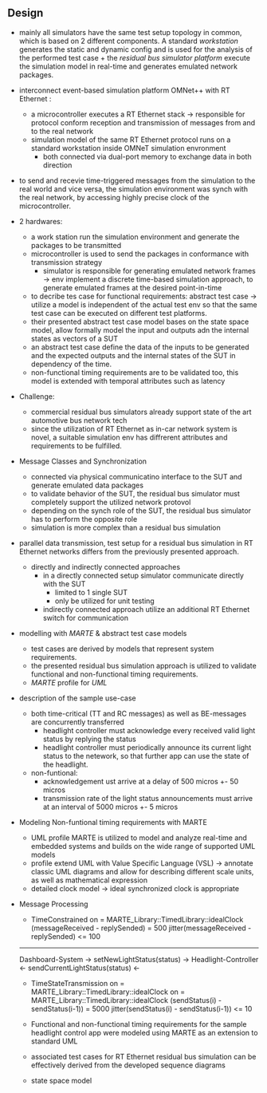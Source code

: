 ## Design 

- mainly all simulators have the same test setup topology in common, which is based on 2 different components. A standard *workstation* generates the static and dynamic config and is used for the analysis of the performed test case + the *residual bus simulator platform* execute the simulation model in real-time and generates emulated network packages.  

- interconnect event-based simulation platform OMNet++ with RT Ethernet :
    - a microcontroller executes a RT Ethernet stack -> responsible for protocol conform reception and transmission of messages from and to the real network
    - simulation model of the same RT Ethernet protocol runs on a standard workstation inside OMNeT simulation envronment
        - both connected via dual-port memory to exchange data in both direction
- to send and recevie time-triggered messages from the simulation to the real world and vice versa, the simulation environment was synch with the real network, by accessing highly precise clock of the microcontroller.

- 2 hardwares:
    - a work station run the simulation environment and generate the packages to be transmitted
    - microcontroller is used to send the packages in conformance with transmission strategy
        - simulator is responsible for generating emulated network frames -> env implement a discrete time-based simulation approach, to generate emulated frames at the desired point-in-time
    - to decribe tes case for functional requirements: abstract test case -> utilize a model is independent of the actual test env so that the same test case can be executed on different test platforms.
    - their presented abstract test case model bases on the state space model, allow formally model the input and outputs adn the internal states as vectors of a SUT
    - an abstract test case define the data of the inputs to be generated and the expected outputs and the internal states of the SUT in dependency of the time.  
    - non-functional timing requirements are to be validated too, this model is extended with temporal attributes such as latency

- Challenge:
    - commercial residual bus simulators already support state of the art automotive bus network tech
    - since the utilization of RT Ethernet as in-car network system is novel, a suitable simulation env has diffrerent attributes and requirements to be fulfilled.

- Message Classes and Synchronization
    - connected via physical communicatino interface to the SUT and generate emulated data packages
    - to validate behavior of the SUT, the residual bus simulator must completely support the utilized network protovol
    - depending on the synch role of the SUT, the residual bus simulator has to perform the opposite role 
    - simulation is more complex than a residual bus simulation 

- parallel data transmission, test setup for a residual bus simulation in RT Ethernet networks differs from the previously presented approach.
    - directly and indirectly connected approaches
        - in a directly connected setup simulator communicate directly with the SUT
            - limited to 1 single SUT
            - only be utilized for unit testing
        - indirectly connected approach utilize an additional RT Ethernet switch for communication

- modelling with *MARTE* & abstract test case models
    - test cases are derived by models that represent system requirements.
    - the presented residual bus simulation approach is utilized to validate functional and non-functional timing requirements.
    - *MARTE* profile for *UML*

- description of the sample use-case
    - both time-critical (TT and RC messages) as well as BE-messages are concurrently transferred
        - headlight controller must acknowledge every received valid light status by replying the status
        - headlight controller must periodically announce its current light status to the netework, so that further app can use the state of the headlight.
    - non-funtional:
        - acknowledgement ust arrive at a delay of 500 micros +- 50 micros
        - transmission rate of the light status announcements must arrive at an interval of 5000 micros +- 5 micros

- Modeling Non-funtional timing requirements with MARTE
    - UML profile MARTE is utilized to model and analyze real-time and embedded systems and builds on the wide range of supported UML models
    - profile extend UML with Value Specific Language (VSL) -> annotate classic UML diagrams and allow for describing different scale units, as well as mathematical expression
    - detailed clock model -> ideal synchronized clock is appropriate

- Message Processing
    - TimeConstrained
        on = MARTE_Library::TimedLibrary::idealClock
        (messageReceived - replySended) = 500
        jitter(messageReceived - replySended) <= 100
    -------------------------------------------------------------------------- 
    Dashboard-System -> setNewLightStatus(status)      -> Headlight-Controller
                     <- sendCurrentLightStatus(status) <-

    - TimeStateTransmission
        on = MARTE_Library::TimedLibrary::idealClock
        on = MARTE_Library::TimedLibrary::idealClock
        (sendStatus(i) - sendStatus(i-1)) = 5000
        jitter(sendStatus(i) - sendStatus(i-1)) <= 10
    
    - Functional and non-functional timing requirements for the sample headlight control app were modeled using MARTE as an extension to standard UML

    - associated test cases for RT Ethernet residual bus simulation can be effectively derived from the developed sequence diagrams

    - state space model